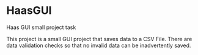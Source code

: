 # HaasGUI
Haas GUI small project task

This project is a small GUI project that saves data to a CSV File. 
There are data validation checks so that no invalid data can be inadvertently saved.
